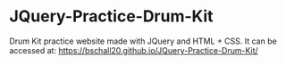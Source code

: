 # JQuery-Practice-Drum-Kit
Drum Kit practice website made with JQuery and HTML + CSS. It can be accessed at:
https://bschall20.github.io/JQuery-Practice-Drum-Kit/
